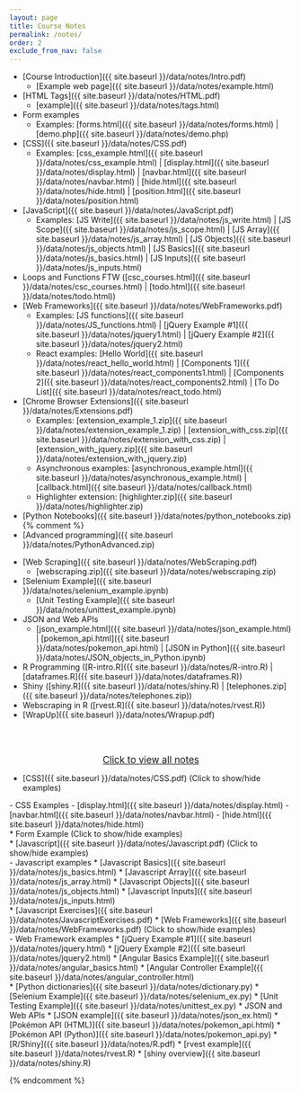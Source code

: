```yaml
---
layout: page
title: Course Notes 
permalink: /notes/
order: 2
exclude_from_nav: false
---
```


<style>
.hide {
  display:none
}

</style>

<div id = 'hidden' class = 'hide' markdown="1">
</div>

* [Course Introduction]({{ site.baseurl }}/data/notes/Intro.pdf)
    * [Example web page]({{ site.baseurl }}/data/notes/example.html)
* [HTML Tags]({{ site.baseurl }}/data/notes/HTML.pdf) 
    * [example]({{ site.baseurl }}/data/notes/tags.html)
* Form examples
    * Examples: [forms.html]({{ site.baseurl }}/data/notes/forms.html) |
    [demo.php]({{ site.baseurl }}/data/notes/demo.php)
* [CSS]({{ site.baseurl }}/data/notes/CSS.pdf) 
    - Examples: [css_example.html]({{ site.baseurl }}/data/notes/css_example.html) | [display.html]({{ site.baseurl }}/data/notes/display.html) |
[navbar.html]({{ site.baseurl }}/data/notes/navbar.html) |
[hide.html]({{ site.baseurl }}/data/notes/hide.html) |
[position.html]({{ site.baseurl }}/data/notes/position.html)
* [JavaScript]({{ site.baseurl }}/data/notes/JavaScript.pdf) 
    * Examples: 
     [JS Write]({{ site.baseurl }}/data/notes/js_write.html) |
     [JS Scope]({{ site.baseurl }}/data/notes/js_scope.html) |
     [JS Array]({{ site.baseurl }}/data/notes/js_array.html) |
     [JS Objects]({{ site.baseurl }}/data/notes/js_objects.html) |
     [JS Basics]({{ site.baseurl }}/data/notes/js_basics.html) |
     [JS Inputs]({{ site.baseurl }}/data/notes/js_inputs.html) 
* Loops and Functions FTW ([csc_courses.html]({{ site.baseurl }}/data/notes/csc_courses.html) |
[todo.html]({{ site.baseurl }}/data/notes/todo.html))
* [Web Frameworks]({{ site.baseurl }}/data/notes/WebFrameworks.pdf)
    * Examples:  [JS functions]({{ site.baseurl }}/data/notes/JS_functions.html) |
   [jQuery Example #1]({{ site.baseurl }}/data/notes/jquery1.html) |
   [jQuery Example #2]({{ site.baseurl }}/data/notes/jquery2.html)
    * React examples:  [Hello World]({{ site.baseurl }}/data/notes/react_hello_world.html) |
        [Components 1]({{ site.baseurl }}/data/notes/react_components1.html) |
        [Components 2]({{ site.baseurl }}/data/notes/react_components2.html) |
        [To Do List]({{ site.baseurl }}/data/notes/react_todo.html) 
* [Chrome Browser Extensions]({{ site.baseurl }}/data/notes/Extensions.pdf) 
    * Examples:
    [extension_example_1.zip]({{ site.baseurl }}/data/notes/extension_example_1.zip) |
    [extension_with_css.zip]({{ site.baseurl }}/data/notes/extension_with_css.zip) |
    [extension_with_jquery.zip]({{ site.baseurl }}/data/notes/extension_with_jquery.zip)
    * Asynchronous examples: [asynchronous_example.html]({{ site.baseurl }}/data/notes/asynchronous_example.html) |
    [callback.html]({{ site.baseurl }}/data/notes/callback.html)
    * Highlighter extension: [highlighter.zip]({{ site.baseurl }}/data/notes/highlighter.zip)
* [Python Notebooks]({{ site.baseurl }}/data/notes/python_notebooks.zip) 
{% comment %}
* [Advanced programming]({{ site.baseurl }}/data/notes/PythonAdvanced.zip) 
</div>



* [Web Scraping]({{ site.baseurl }}/data/notes/WebScraping.pdf)
    * [webscraping.zip]({{ site.baseurl }}/data/notes/webscraping.zip)
* [Selenium Example]({{ site.baseurl }}/data/notes/selenium_example.ipynb) 
    * [Unit Testing Example]({{ site.baseurl }}/data/notes/unittest_example.ipynb) 
* JSON and Web APIs
    * [json_example.html]({{ site.baseurl }}/data/notes/json_example.html) |
     [pokemon_api.html]({{ site.baseurl }}/data/notes/pokemon_api.html) |
     [JSON in Python]({{ site.baseurl }}/data/notes/JSON_objects_in_Python.ipynb)
* R Programming ([R-intro.R]({{ site.baseurl }}/data/notes/R-intro.R) |
                [dataframes.R]({{ site.baseurl }}/data/notes/dataframes.R))
* Shiny ([shiny.R]({{ site.baseurl }}/data/notes/shiny.R) |
        [telephones.zip]({{ site.baseurl }}/data/notes/telephones.zip))
* Webscraping in R ([rvest.R]({{ site.baseurl }}/data/notes/rvest.R))
* [WrapUp]({{ site.baseurl }}/data/notes/Wrapup.pdf) 

<br><br>
<center>
<div id = 'clicker'>
<a href = '#' style='font-size:120%' onclick = 'viewAll();'>Click to view all notes</a>   
<script>
function viewAll() {
    document.getElementById('hidden').classList.remove('hide');
    document.getElementById('clicker').classList.add('hide');
}
</script>


</div>
</center>
        
* [CSS]({{ site.baseurl }}/data/notes/CSS.pdf) <a data-toggle="collapse" data-target="#css">(Click to show/hide examples)</a>
<div markdown="1" id = "css" class = "collapse" style = "margin:0px"> 
 - CSS Examples
    - [display.html]({{ site.baseurl }}/data/notes/display.html)
    - [navbar.html]({{ site.baseurl }}/data/notes/navbar.html)
    - [hide.html]({{ site.baseurl }}/data/notes/hide.html)
</div>
* Form Example <a data-toggle="collapse" data-target="#forms">(Click to show/hide examples)</a>
<div markdown="1" id = "forms" class = "collapse" style = "margin:0px">
</div>
* [Javascript]({{ site.baseurl }}/data/notes/Javascript.pdf) 
<a data-toggle="collapse" data-target="#js">(Click to show/hide examples)</a>
<div markdown="1" id = "js" class = "collapse" style = "margin:0px">
- Javascript examples
    * [Javascript Basics]({{ site.baseurl }}/data/notes/js_basics.html)
    * [Javascript Array]({{ site.baseurl }}/data/notes/js_array.html)
    * [Javascript Objects]({{ site.baseurl }}/data/notes/js_objects.html)
    * [Javascript Inputs]({{ site.baseurl }}/data/notes/js_inputs.html)
</div>
* [Javascript Exercises]({{ site.baseurl }}/data/notes/JavascriptExercises.pdf) 
* [Web Frameworks]({{ site.baseurl }}/data/notes/WebFrameworks.pdf) 
<a data-toggle="collapse" data-target="#frameworks">(Click to show/hide examples)</a>
<div markdown="1" id = "frameworks" class = "collapse" style = "margin:0px">
- Web Framework examples
    * [jQuery Example #1]({{ site.baseurl }}/data/notes/jquery.html)
    * [jQuery Example #2]({{ site.baseurl }}/data/notes/jquery2.html)
    * [Angular Basics Example]({{ site.baseurl }}/data/notes/angular_basics.html)
    * [Angular Controller Example]({{ site.baseurl }}/data/notes/angular_controller.html)
</div>
</div>
    * [Python dictionaries]({{ site.baseurl }}/data/notes/dictionary.py) 
* [Selenium Example]({{ site.baseurl }}/data/notes/selenium_ex.py) 
    * [Unit Testing Example]({{ site.baseurl }}/data/notes/unittest_ex.py) 
* JSON and Web APIs
    * [JSON example]({{ site.baseurl }}/data/notes/json_ex.html) 
    * [Pokémon API (HTML)]({{ site.baseurl }}/data/notes/pokemon_api.html) 
    * [Pokémon API (Python)]({{ site.baseurl }}/data/notes/pokemon_api.py) 
* [R/Shiny]({{ site.baseurl }}/data/notes/R.pdf) 
    * [rvest example]({{ site.baseurl }}/data/notes/rvest.R) 
    * [shiny overview]({{ site.baseurl }}/data/notes/shiny.R) 

{% endcomment %}
